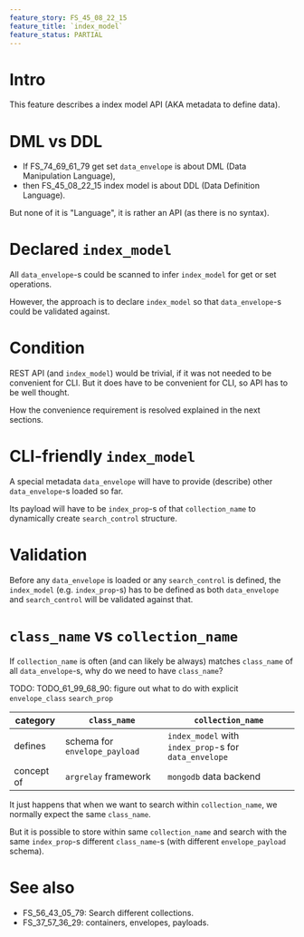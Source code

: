 ```yaml
---
feature_story: FS_45_08_22_15
feature_title: `index_model`
feature_status: PARTIAL
---
```


# Intro

This feature describes a index model API (AKA metadata to define data).

# DML vs DDL

*   If FS_74_69_61_79 get set `data_envelope` is about DML (Data Manipulation Language),
*   then FS_45_08_22_15 index model is about DDL (Data Definition Language).

But none of it is "Language", it is rather an API (as there is no syntax).

# Declared `index_model`

All `data_envelope`-s could be scanned to infer `index_model` for get or set operations.

However, the approach is to declare `index_model` so that `data_envelope`-s could be validated against.

# Condition

REST API (and `index_model`) would be trivial, if it was not needed to be convenient for CLI.
But it does have to be convenient for CLI, so API has to be well thought.

How the convenience requirement is resolved explained in the next sections.

# CLI-friendly `index_model`

A special metadata `data_envelope` will have to provide (describe) other `data_envelope`-s loaded so far.

Its payload will have to be `index_prop`-s of that `collection_name` to dynamically create `search_control` structure.

# Validation

Before any `data_envelope` is loaded or any `search_control` is defined,
the `index_model` (e.g. `index_prop`-s) has to be defined as both `data_envelope` and `search_control`
will be validated against that.

# `class_name` vs `collection_name`

If `collection_name` is often (and can likely be always) matches `class_name` of all `data_envelope`-s,
why do we need to have `class_name`?

TODO: TODO_61_99_68_90: figure out what to do with explicit `envelope_class` `search_prop`

| category   | `class_name`                  | `collection_name`                                     |
|------------|-------------------------------|-------------------------------------------------------|
| defines    | schema for `envelope_payload` | `index_model` with `index_prop`-s for `data_envelope` |
| concept of | `argrelay` framework          | `mongodb` data backend                                |

It just happens that when we want to search within `collection_name`, we normally expect the same `class_name`.

But it is possible to store within same `collection_name` and search with the same `index_prop`-s
different `class_name`-s (with different `envelope_payload` schema).

# See also

*   FS_56_43_05_79: Search different collections.
*   FS_37_57_36_29: containers, envelopes, payloads.
